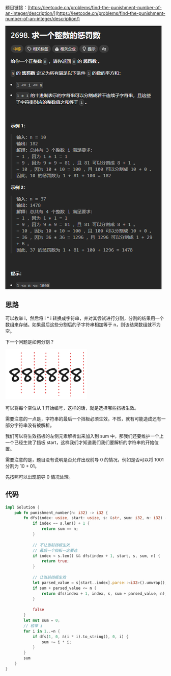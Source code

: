 题目链接：[https://leetcode.cn/problems/find-the-punishment-number-of-an-integer/description/](https://leetcode.cn/problems/find-the-punishment-number-of-an-integer/description/)

![](../../../../../images/2024/1733635057296-d51a0716-4204-4670-a3f4-cd8a71e497e5.png)

## 思路
可以枚举 i，然后将 i * i 转换成字符串，并对其尝试进行分割，分割的结果用一个数组来存储。如果最后这些分割后的子字符串相加等于 n，则该结果数组就不为空。

下一个问题是如何分割？

![](../../../../../images/2024/1733635678484-5beb24eb-5377-490e-ac3c-b90a871532c2.png)

可以将每个空位从 1 开始编号，这样的话，就是选择哪些挡板生效。

需要注意的一点是，字符串的最后一个挡板必须生效。不然，就有可能造成还有一部分字符串没有被解析。

我们可以将生效挡板的左侧元素解析出来加入到 sum 中，那我们还要维护一个上一个已经生效了挡板 start，这样我们才知道我们我们要解析的字符串的开始位置。

需要注意的是，题目没有说明是否允许出现前导 0 的情况，例如是否可以将 1001 分割为 10 + 01。

先按照可以出现前导 0 情况处理。

## 代码
```rust
impl Solution {
    pub fn punishment_number(n: i32) -> i32 {
        fn dfs(index: usize, start: usize, s: &str, sum: i32, n: i32) -> bool {
            if index == s.len() + 1 {
                return sum == n;
            }

            // 不让当前挡板生效
            // 最后一个挡板一定要选
            if index < s.len() && dfs(index + 1, start, s, sum, n) {
                return true;
            }

            // 让当前挡板生效
            let parsed_value = s[start..index].parse::<i32>().unwrap();
            if sum + parsed_value <= n {
                return dfs(index + 1, index, s, sum + parsed_value, n);
            }

            false
        }
        let mut sum = 0;
        // 枚举 i
        for i in 1..=n {
            if dfs(1, 0, &(i * i).to_string(), 0, i) {
                sum += i * i;
            }
        }
        sum
    }
}
```



